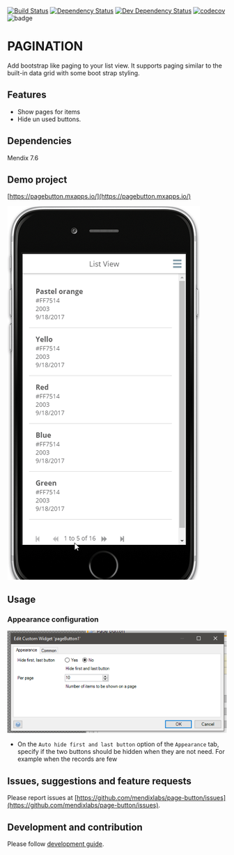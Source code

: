 [![Build Status](https://travis-ci.org/mendixlabs/pagination.svg?branch=master)](https://travis-ci.org/mendixlabs/pagination)
[![Dependency Status](https://david-dm.org/mendixlabs/pagination.svg)](https://david-dm.org/mendixlabs/pagination)
[![Dev Dependency Status](https://david-dm.org/mendixlabs/pagination.svg#info=devDependencies)](https://david-dm.org/mendixlabs/pagination#info=devDependencies)
[![codecov](https://codecov.io/gh/mendixlabs/pagination/branch/master/graph/pagination.svg)](https://codecov.io/gh/mendixlabs/pagination)
![badge](https://img.shields.io/badge/mendix-7.6.0-green.svg)

# PAGINATION

Add bootstrap like paging to your list view.
It supports paging similar to the built-in data grid with some boot strap
styling.

## Features
* Show pages for items
* Hide un used buttons.

## Dependencies
Mendix 7.6

## Demo project

[https://pagebutton.mxapps.io/](https://pagebutton.mxapps.io/)

![Demo](/assets/demo.gif)

## Usage

### Appearance configuration

![Data source](/assets/Appearance.png)
 - On the `Auto hide first and last button` option of the `Appearance` 
 tab, specify if the two buttons should be hidden when they are not need.
 For example when the records are few

## Issues, suggestions and feature requests
Please report issues at [https://github.com/mendixlabs/page-button/issues](https://github.com/mendixlabs/page-button/issues).


## Development and contribution
Please follow [development guide](/development.md).
